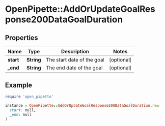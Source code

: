 # OpenPipette::AddOrUpdateGoalResponse200DataGoalDuration

## Properties

| Name | Type | Description | Notes |
| ---- | ---- | ----------- | ----- |
| **start** | **String** | The start date of the goal | [optional] |
| **_end** | **String** | The end date of the goal | [optional] |

## Example

```ruby
require 'open_pipette'

instance = OpenPipette::AddOrUpdateGoalResponse200DataGoalDuration.new(
  start: null,
  _end: null
)
```

